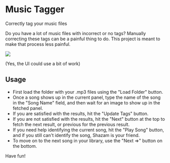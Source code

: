 # Music Tagger
Correctly tag your music files

Do you have a lot of music files with incorrect or no tags? Manually correcting these tags can be a painful thing to do. This project is meant to make that process less painful.

![](http://i.imgur.com/lveeTya.png)

(Yes, the UI could use a bit of work)

## Usage
* First load the folder with your .mp3 files using the "Load Folder" button.
* Once a song shows up in the current panel, type the name of the song in the "Song Name" field, and then wait for an image to show up in the fetched panel.
* If you are satisfied with the results, hit the "Update Tags" button.
* If you are not satisfied with the results, hit the "Next" button at the top to fetch the next result, or previous for the previous result.
* If you need help identifying the current song, hit the "Play Song" button, and if you still can't identify the song, Shazam is your friend.
* To move on to the next song in your library, use the "Next =>" button on the bottom. 

Have fun!
